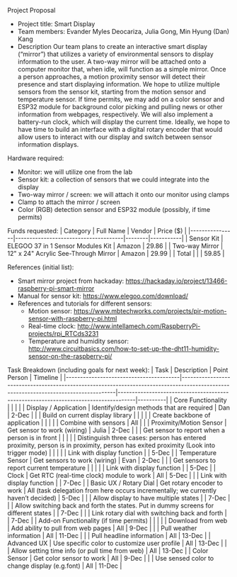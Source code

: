 
Project Proposal

* Project title: Smart Display
* Team members: Evander Myles Deocariza, Julia Gong, Min Hyung (Dan) Kang
* Description Our team plans to create an interactive smart display (“mirror”) that utilizes a variety of environmental sensors to display information to the user. A two-way mirror will be attached onto a computer monitor that, when idle, will function as a simple mirror. Once a person approaches, a motion proximity sensor will detect their presence and start displaying information. We hope to utilize multiple sensors from the sensor kit, starting from the motion sensor and temperature sensor. If time permits, we may add on a color sensor and ESP32 module for background color picking and pulling news or other information from webpages, respectively. We will also implement a battery-run clock, which will display the current time. Ideally, we hope to have time to build an interface with a digital rotary encoder that would allow users to interact with our display and switch between sensor information displays.

Hardware required:
* Monitor: we will utilize one from the lab
* Sensor kit: a collection of sensors that we could integrate into the display
* Two-way mirror / screen: we will attach it onto our monitor using clamps
* Clamp to attach the mirror / screen
* Color (RGB) detection sensor and ESP32 module (possibly, if time permits)

Funds requested:
| Category       | Full Name                            | Vendor | Price ($) |
|----------------|--------------------------------------|--------|-----------|
| Sensor Kit     | ELEGOO 37 in 1 Sensor Modules Kit    | Amazon | 29.86     |
| Two-way Mirror | 12" x 24" Acrylic See-Through Mirror | Amazon | 29.99     |
| Total          |                                      |        | 59.85     |

References (initial list):
* Smart mirror project from hackaday: https://hackaday.io/project/13466-raspberry-pi-smart-mirror
* Manual for sensor kit: https://www.elegoo.com/download/
* References and tutorials for different sensors:
  * Motion sensor: https://www.mbtechworks.com/projects/pir-motion-sensor-with-raspberry-pi.html
  * Real-time clock: http://www.intellamech.com/RaspberryPi-projects/rpi_RTCds3231
  * Temperature and humidity sensor: http://www.circuitbasics.com/how-to-set-up-the-dht11-humidity-sensor-on-the-raspberry-pi/

Task Breakdown (including goals for next week):
| Task                                   | Description                                                                                                                         | Point Person                                                                       | Timeline |
|----------------------------------------|-------------------------------------------------------------------------------------------------------------------------------------|------------------------------------------------------------------------------------|----------|
| Core Functionality                     |                                                                                                                                     |                                                                                    |          |
| Display / Application                  | Identify/design methods that are required                                                                                           | Dan                                                                                | 2-Dec    |
|                                        | Build on current display library                                                                                                    |                                                                                    |          |
|                                        | Create backbone of application                                                                                                      |                                                                                    |          |
|                                        | Combine with sensors                                                                                                                | All                                                                                |          |
| Proximity/Motion Sensor                | Get sensor to work (wiring)                                                                                                         | Julia                                                                              | 2-Dec    |
|                                        | Get sensor to report when a person is in front                                                                                      |                                                                                    |          |
|                                        | Distinguish three cases: person has entered proximity, person is in proximity, person has exited proximity (Look into trigger mode) |                                                                                    |          |
|                                        | Link with display function                                                                                                          |                                                                                    | 5-Dec    |
| Temperature Sensor                     | Get sensors to work (wiring)                                                                                                        | Evan                                                                               | 2-Dec    |
|                                        | Get sensors to report current temperature                                                                                           |                                                                                    |          |
|                                        | Link with display function                                                                                                          |                                                                                    | 5-Dec    |
| Clock                                  | Get RTC (real-time clock) module to work                                                                                            | All                                                                                | 5-Dec    |
|                                        | Link with display function                                                                                                          |                                                                                    | 7-Dec    |
| Basic UX / Rotary Dial                 | Get rotary encoder to work                                                                                                          | All (task delegation from here occurs incrementally; we currently haven’t decided) | 5-Dec    |
|                                        | Allow display to have multiple states                                                                                               |                                                                                    | 7-Dec    |
|                                        | Allow switching back and forth the states. Put in dummy screens for different states                                                |                                                                                    | 7-Dec    |
|                                        | Link rotary dial with switching back and forth                                                                                      |                                                                                    | 7-Dec    |
| Add-on Functionality (if time permits) |                                                                                                                                     |                                                                                    |          |
| Download from web                      | Add ability to pull from web pages                                                                                                  | All                                                                                | 9-Dec    |
|                                        | Pull weather information                                                                                                            | All                                                                                | 11-Dec   |
|                                        | Pull headline information                                                                                                           | All                                                                                | 13-Dec   |
| Advanced UX                            | Use specific color to customize user profile                                                                                        | All                                                                                | 13-Dec   |
|                                        | Allow setting time info (or pull time from web)                                                                                     | All                                                                                | 13-Dec   |
| Color Sensor                           | Get color sensor to work                                                                                                            | All                                                                                | 9-Dec    |
|                                        | Use sensed color to change display (e.g.font)                                                                                       | All                                                                                | 11-Dec   |

